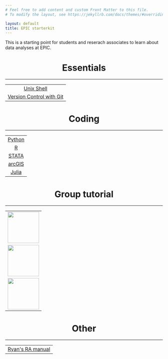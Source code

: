 ```yaml
---
# Feel free to add content and custom Front Matter to this file.
# To modify the layout, see https://jekyllrb.com/docs/themes/#overriding-theme-defaults

layout: default 
title: EPIC starterkit
---
```


This is a starting point for students and reserach associates to learn about data analyses at EPIC.

<h1 align="center">Essentials</h1> <hr>
<p align='center'>
<table width='100%'>
  <tr>
    <td align="center">
    <a href="http://swcarpentry.github.io/shell-novice/" style="width:80%" class="myButton">Unix Shell</a>
    </td>
  </tr>
  <tr>
    <td align="center">
    <a href="http://swcarpentry.github.io/git-novice/" style="width:80%" class="myButton">Version Control with Git</a>
    </td>
  </tr>
</table>
</p>

<h1 align="center">Coding</h1><hr> 
<p align='center'>
<table width='80%'>
  <tr>
    <td align="center">
    <a href="https://epic-uchicago.github.io/python.github.io/" style="width:80%" class="myButton">Python</a>
    </td>
  </tr>
  <tr>
    <td align="center">
    <a href="" style="width:80%" class="myButton">R</a>
    </td>
  </tr>
  <tr>
    <td align="center">
    <a href="" style="width:80%" class="myButton">STATA</a>
    </td>
  </tr>
  <tr>
    <td align="center">
    <a href="http://learn.arcgis.com/en/" style="width:80%" class="myButton">arcGIS</a>
    </td>
  </tr>
  <tr>
    <td align="center">
    <a href="https://julialang.org/learning/" style="width:80%" class="myButton">Julia</a>
    </td>
  </tr>
</table>
</p>


<h1 align="center">Group tutorial</h1><hr> 
<table border="0">
  <tr>
    <td align="center"><a href="https://epic-uchicago.github.io/cil.github.io/"><img src="{{ site.baseurl }}images/CIL.jpg" height="100"></a>
  </td>
  </tr>
  <tr>
    <td align="center"><img src="{{ site.baseurl }}images/EPIC-India.jpg" height="100">
  </td>
  </tr>
  <tr>
    <td align="center"><a href="https://epic-uchicago.github.io/urban-labs.github.io/"><img src="{{ site.baseurl }}images/UrbanLabs.png" height="100"></a>
  </td>
  </tr>
</table>


<h1 align="center">Other</h1><hr> 
<table border="0">
  <tr>
    <td align="center">
    <a href="https://epic-uchicago.github.io/ra-manual.github.io/" style="width:80%" class="myButton">Ryan's RA manual</a></td>
  </tr>
</table>


